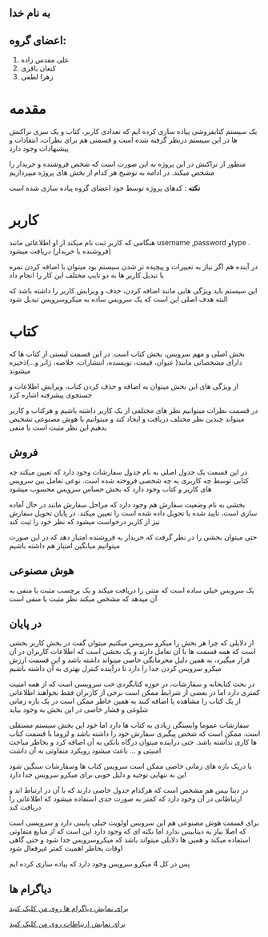 ﻿

## به نام خدا
                                      

## اعضای گروه:

 1. علی مقدس زاده
 2. کنعان باقری
 3. زهرا لطفی



# مقدمه

یک سیستم کتابفروشی پیاده سازی کرده ایم که تعدادی کاربر، کتاب و یک سری تراکنش ها در این سیستم درنظر گرفته شده است و قسمتی هم برای نظرات، انتقادات و پیشنهادات وجود دارد

منظور از تراکنش در این پروژه به این صورت است که شخص فروشنده و خریدار را مشخص میکند. در ادامه به توضیح هر کدام از بخش های پروژه میپردازیم

 **نکته**  : کدهای پروژه توسط خود اعضای گروه پیاده سازی شده است

# کاربر

هنگامی که کاربر ثبت نام میکند از او اطلاعاتی مانند
 username  ,password وtype
. فروشنده یا خریدار) دریافت میشود)

در آینده هم اگر نیاز به تغییرات و پیچیده تر شدن سیستم بود میتوان با اضافه کردن نمره یا تبدیل
 کاربر ها به دو تایپ مختلف این کار را انجام داد

این سیستم باید ویژگی هایی مانند اضافه کردن، حذف و ویرایش کاربر را داشته باشد که البته هدف اصلی این است که یک سرویس ساده به میکروسرویس تبدیل شود


# کتاب

بخش اصلی و مهم سرویس، بخش کتاب است. در این قسمت لیستی از کتاب ها که دارای مشخصاتی مانند( عنوان، قیمت، نویسنده، انتشارات، خلاصه، ژانر و...)ذخیره میشوند

از ویژگی های این بخش میتوان به اضافه و حذف کردن کتاب، ویرایش اطلاعات و جستجوی پیشرفته اشاره کرد

در قسمت نظرات میتوانیم نظر های مختلفی از یک کاربر داشته باشیم و هرکتاب و کاربر میتواند چندین نظر مختلف دریافت و ایجاد کند و میتوانیم با هوش مصنوعی تشخیص بدهیم این نظر مثبت است یا منفی

## فروش

در این قسمت یک جدول اصلی به نام جدول سفارشات وجود دارد که تعیین میکند چه کتابی توسط چه کاربری به چه شخصی فروخته شده است. نوعی تعامل بین سرویس های کاربر و کتاب وجود دارد که بخش حساس سرویس محسوب میشود

بخشی به نام وضعیت سفارش هم وجود دارد که مراحل سفارش مانند در حال آماده سازی است، تایید شده یا تحویل داده شده است را تعیین میکند. در پایان تحویل سفارش نیز از کاربر درخواست میشود که نظر خود را ثبت کند

حتی میتوان بخشی را در نظر گرفت که خریدار به فروشنده امتیاز دهد که در این صورت میتوانیم میانگین امتیاز هم داشته باشیم

## هوش مصنوعی

یک سرویس خیلی ساده است که متنی را دریافت میکند و یک برچسب مثبت یا منفی به آن میدهد که مشخص میکند نظر مثبت یا منفی است

## در پایان

از دلایلی که  چرا هر بخش را میکرو سرویس میکنیم میتوان گفت در بخش کاربر بخشی است که همه قسمت ها با آن تعامل دارند و یک بخشی است که اطلاعات کاربران در آن قرار میگیرد، به همین دلیل محرمانگی خاصی میتواند داشته باشد و این قسمت ارزش میکرو سرویس کردن جدا را دارد تا درآینده کنترل بهتری به آن داشته باشیم

در بحث کتابخانه و سفارشات، در حوزه کتابگردی خب سرویسی است که از همه امنیت کمتری دارد اما در بعضی از شرایط ممکن است برخی از کاربران فقط بخواهند اطلاعاتی از یک کتاب را مشاهده یا  اضافه کنند به همین خاطر ممکن است در یک بازه زمانی شلوغی و فشار خاصی در این بخش به وجود بیاید

سفارشات عموما وابستگی زیادی به کتاب ها دارد اما خود این بخش سیستم مستقلی است. ممکن است که شخص پیگیری سفارش خود را داشته باشد و لزوما با قسمت کتاب ها کاری نداشته باشد. حتی دراینده میتوان درگاه بانکی به آن اضافه کرد و بخاطر مباحث امنیتی و ... باعث میشود رویکرد متفاوتی به آن داشت

یا دریک بازه های زمانی خاصی ممکن است سرویس کتاب ها وسفارشات سنگین شود این به تنهایی توجیه و دلیل خوبی برای میکرو سرویس جدا دارد

در دیتا بیس هم مشخص است که هرکدام جدول خاصی دارند که با آن در ارتباط اند و ارتباطاتی در آن وجود دارد که کمتر به صورت جدی استفاده میشود که اطلاعاتی را دریافت کند

برای قسمت هوش مصنوعی هم این سرویس اولویت خیلی پایینی دارد و سرویسی است که اصلا نیاز به دیتابیس ندارد اما نکته ای که وجود دارد این است که از منابع متفاوتی استفاده میکند و همین ها دلایلی میتواند باشد که میکروسرویس جدا شود و حتی گاهی اوقات بخاطر اهمیت کمتر غیرفعال شود

پس در کل 4 میکرو سرویس وجود دارد که پیاده سازی کرده ایم


## دیاگرام ها

[برای نمایش دیاگرام ها روی من کلیک کنید](https://viewer.diagrams.net/?tags=%7B%7D&highlight=0000ff&edit=_blank&layers=1&nav=1&title=Cloud#R%3Cmxfile%20pages=%223%22%3E%3Cdiagram%20id=%22Yx9fCsJXSSdDCp3vd9yJ%22%20name=%22Access%22%3E3Vtbc9o6EP41PLZjyTfymJCk7Zx0mpnMmZ48ClvBamyLkQWB/Poj2RJYNhACgqh5IdZ6Jdt7%2bbTf2hn4o2LxjaFp9pOmOB9AL10M/OsBhMDzh%2bKPlCwbSQhBI5gwkiqlteCBvGI9U0lnJMWVocgpzTmZmsKEliVOuCFDjNEXU%2b2J5uZVp2iCe4KHBOV96W%2bS8qyRDkNvLf%2bOySTTVwaeOlMgrawEVYZS%2btIS%2bTcDf8Qo5c1RsRjhXBpP26WZd7vl7OrGGC75PhNe/3nx7pfR6HcURPfZ4%2bjp1w3/AtQyFV/qJ8apMIAaUsYzOqElym/W0itGZ2WK5bKeGK117iidCiEQwj%2bY86XyJppxKkQZL3J1Fi8I/09O/xqq0aMxul6otevBsjW4x4wUmGOmZSVny2apONTjx/bJ9Vr1SC/Wt562BJ2xBO8ymYpCxCaY79CLGz1pztYFlG%2b%2bYSoegy2FAsM54mRuxhtSYTtZ6a09Kw6Uc9/haBg0C89RPlOXeiCTUk6TP6hMxa%2bSzKYbg%2bIOjUVyG45EuZzhXyfCitInV3PMOBHZc6lOFCRNm5jBFXlF43o9af8pJSWvHzK8GoTXGz2yM2LllfBisAED1FWMNDMsrmZ98b56ngebuQqe/Ga0t0/U4vfyaVoq9OmpEsHRddrqHg73I4g%2bTcI6lq%2bR7Xytp14yhpYtBRX3/dBRQRn6nhGQej%2b53Vc/2q0fwHCXvjho7thq0MKoDz4YsSRzGWf0PR%2bNMwJmwNA3rK6D0mGciT8NzrhWGAydAJrIN0PyLaDp6vvgDMChr9kCjl8sFU6G3pjSZ124RLmw99VYiKMJryOv0eEMJc%2bknLgMM7FFmPFhB2ag8zDT8%2b9oVnGxLOv5TPCnqTycFfllwmnbPbUr72lFOKHSTWPKxRob/MclDrU9vjXbe/7YavcoMnfgWA1f1nRR79FZiynqWdYrfeA7hNxH4LYB2uti0Tpswz1h2zE%2b10fGv5TP6QexwedgAI5kcBo5g056nhACA4fy9ahKy7WMdYPRrVqZugPq7y60uvpB/Ib%2b8Dh93w/PUMh5fbhSDHBzCafKuwKVaIILGSIOQ5jurVmo4YLYbEgdSRTNu1FrRvHZsC38LNjWYZHgw8HNTRbZAbcTgcmGXnYzbRcpTDKcPNcGmYqYqlzGk9AenoTxRWATUE6PGXCjc/8iQgiCzobvfTQjHB6AwkfhLnwHCTwUYs1tIkVVVg92OvFN9I32RF%2b3yKB%2byd5uoyi0m1WYOY11%2btYtYB0Mh2ah4zzWgYsDMjOZsfkq1K2VR2DfLH1XN/3Maampkyt52W9vNlknb2BO8IvTmXlhKzNlYyYaup6L/XeUd2TMkAqDto/slgt%2b3OHjoF8uALChXghPVS/EPUv8W9XvU35uZ%2bN2bQI7JRS4%2bGibrL7i%2bhCkfgeNNRB3BdvAAO0T9uaGeyL1aXpz/c8jwOZm12qJ5kbVLPugoi/XyqVbUqb1O0nFVp3dAHTIW9oA9H5i50srvTLosFtornBCmnrIl5NnJ1XvzHsDPEyCdXpIcIxT9XdBzal0P2JLn2nbC2yHMtvmN5TA63zc5DzrgvCA1LXYlYYH8K5jEvn0qesa7%2br3EDXvSmgh61eXiZcOTyvZ6fvDyMhO9z897DezHjKRY/JZI1TIfm3zKyT1x2B9X9olI2HoGkED/beplz/qjYnNiUjo8xLWAJ7OHmK4/g%2bZJsDW/2fk3/wP%3C/diagram%3E%3Cdiagram%20id=%22yZX1ylmdUqg1LlmkzajN%22%20name=%22DB%22%3E7VrZdto6FP0aHpMlj%2bBHhjTpvUmbFZJS%2bnKXihXbjW1RIQLk6ytheR6YYux03QdY1rF0kPbZ2jrHpqMMvfU1gXP7DpvI7cjAIo7ZUUYdWZbYhxnm0EIpA%2b8xdt5CIxDWpWOiRaojxdilzjxtnGHfRzOaskFC8Crd7Rm7%2bWmMZ9BFOevEMakdWHsaiO03yLHs8IckIO54MOwsDAsbmniVMClXHWVIMKbBlbceIpcjE%2bIy/o7RbKn3bic3BtK/9e%2bN%2b/uLwNmnQ4ZESyDIp0e71mz/CfeV4T%2bP18tfT9rvm8nqKnT9Ct2lwEuslW5CAC2Cl3PRDRGK1kVRgj/D7mDPyUoRgoxXCHuIkg0bF3rXhZ9N0O6K5ioOoWYIm50MnyqMULDEilzH0LALgc4BSMm7kWJeGIlZY7CyHYrGczjjd1Zs1zCbTT32gyOJXT47rjvELias7WOfjygFOAlkeQjzQDaHlJJD6tb5SaDwnASMrZWmkYGuY/nsesbWjBg8A46Iw3ZzX9zwHNPkwwcELZw3QTvA2nPs%2bHS7FG3Q0Ubc15LiRSA/3PWCEvyC6oZ9nUF3kxa/ZFQKgiLXFRPQ1n3eTeOkgnNu9JcJ%2bGFhCt9Gn8EX4D48Tv/rX8h7YNXMTgfFUDYIVf74GNuYkYj9oA49jkXwzSxfiYnI4q%2bSgJJ4hF7knRJQFK33kAD0OPT16wvvm0fkyfppLBvSsLUSoIE0TpEwJoCKzv8Ur0FdUO2RFdWuAOUxrFSAMyOVz4qeFmzTyuAO%2biyz9vhyPuiWPyQAwouqXMpAlgxdl4CkG6qRInb3UlJZ4dENv5UczSWpJkEoVG%2bpm2e1yWon0cSE2tjCPnSvYuuAKYRvIlPAH/e5xUz3A8h/IUo3ou7j0UjHGq0d%2bp0Pv9REayqc8evROtnYhA2frTcxiDenoT/eiIdtW/E4s88rxjjyzPLJ4TBt75twYW/XIkWk4AiUUqKqOlvgJZmhin5iq1BILFTlTy2mGEEupM5renJFnNgOZcuGm0QHsU9iz/fcEDNXz%2bSrspIpJrP9lcr%2b7CKYQczOaCknELbXHsJKRxEW7CBsipC72NsAYQvDopxI2NNEzGiUE0kJi/hRzImDYpsgUPcgBrWFFCUHZb0qpmVSbgVUq1i2v7pD9dSeVtX/ZNWrQjyXYmVYvyMNzaVYM5fxTmRS8fG3Iyc6Jr03MidFL5/eR/lpMu%2bprWqVlI8iGZEKSCkJiM%2bUI/OeukVC2VMkSphzppNDbZIG0kE0aF04a8lc9w1n1SQTMjnA%2bOVkmaxLFtXs0yH5jLJYHr0UgA/o1UGr1kKo9RqEsFhStP9PlneTovK0co%2bTRW70ZNE/zskSlhl/Jw3OVZoCd8rwUZ4//54ifWkt/717eQgn2YanFdWP146tTA96FtcAJcrzhFML03xlqJdUOaGLYF5iVIZY7/BoLP9yp%2bR9W1sOb1XKlN4Fb33OfHjnILxGPkGtRTB6T9aa9Cf/pGJMIW0xgmrbOJgvYobYK3yJ1hYMta52NgxZM/63XaCc8R8Slas/%3C/diagram%3E%3Cdiagram%20name=%22API%22%20id=%226524lpE4w6_BnwlkG1Lg%22%3E7VzbcqM4EP2aPCaFJMD40XEys1M1U5sa7%2b5s9k02iq0JRh4h3/L1K0AyCLCd%2bAIOmYe4rKbVgdPqo%2b5GyRXqT1efOZ5NvjGfBFfQGnPqX6G7KwiB/JGCGR4TQxBrDOiLFlpKOqc%2biQxFwVgg6MwUjlgYkpEwZJhztjTVnlhQvo3BCAekJP1BfTFJpZ5jZfI/CB1P9C8ClroyxVpZCaIJ9tkyJ0L3V6jPGRPpt%2bmqT4IYGY0Loy%2brLw/jl8WvrjeYz4aPiyW%2bTo19esuUzSNwEorTmobq0cRa40V8CZ8aMi4mbMxCHNxn0lvO5qFPYquWHGU6XxmbSSGQwp9EiLVyPZ4LJkUTMQ3UVbKi4t94%2bo2jRo/G6G6lbCeDdW7wQDidEkG4loWCr3Om4uFj/lpmKhlpW%2blTx49aWCR7EFZ6EZvzEdmh56l1jfmYKHu99TeM8PU///3s/fUcrmxXXKMUfuWuz4TJR%2bNrOY%2bTAAu6MG8Oq3U/3uhlzpZflL/f4HuU2l3gYK5%2b04COw3hW/IFDX34qyXxWuU6%2b4qGkAsO3OIhnoLuRBDJ20%2b2CcEFlOPbUhSn1/XQZkYi%2b4GFiL/bJjNFQJM/o3F45dxsvxQbIqooa1OQsQvf6bwveyvq1dWNZlgqJdSpTIL3aI8r4Q/wwORX29BTJlVB02eYeDvei/TuCm4xg98gITqb2OMfrnIIKhfJyUgvVQZaxSPWe9em1%2bu5ufRuho/Rh19CXX9InPOnCd8r0RTAfTdrBVPZOppJEBTwTc72yL5ep3N9M1SRTdZpgKrfIJHuYqqiPQA1M0ikxyZ/cl36H1pCxZ50LuYFE93Yoxe5YJIsx1REcj55pOG4H72zZzzLeQbDAO/DSeccrubc/j4Q0y0sukyXeLP46nwa9kWB57ySefGARFZTFXhoyIW1UuE/EzJR3%2bFYnvY4CtjrDdc1dvaOGy6zM1fv%2bJFfh6lknrye6F8TvR7C7we0Z1TfE7sB5Jb1b1WulnlJS93Y%2bUi3Z3RmcspaENjiyetQUaxdC9nxcCUClc95hkvZOw9hpIkvb9GbVgtP14rYsrahvd/boe8fpI%2bScPwsEsMxhqqCsTgBVcjjFIR6TabxOWsFrYHfWYd3YHbNFdmThad62sul2amM81BbGM8tS8F4Yz2uC8VxkruEC452JYewKhkmm7aozRxMyek4AmcmFFrWEZNAeknE6XfuULFMDkVQ1JIPgvVeZwC7kBlbDZSY4pI94FEXDN5SWB7KxuaH4OJokA1ADUeuY3UvU4Njc9Di3l7t0fcWM84jwtvDivv4bdDwzUzpN9qWbejXQpHdA%2bI7mfLEJiJOlW%2bCgUN7X77/M4IVbWL6m4O2WgjcNzfgGFpQs2xK%2bW5LZXFPI9S49kYHlZt5XOuRYrYO8k2rIP1Cn0AsA5fwDgIoExDlXAqIfLIePztqfWOKjDCH315zpC9dRQk89qQCs2Sq7qDP9v6PkhdK3XEMhNStvM7Wc6jXhBlhIA0G3cTfAJjeSN1Ttxoaw2VWAsac03qCEr32NDLb0vY9MQBxQ3fLbmEhvTM06A%2bmVT8N9oqGfvNdV5XkbNqg0aHZvUHqzPs0JOG0ZmOW8jt4atrNDTsjVXi%2b%2bkQ4MTjGLx8thikZfScJyO0bXi7ots6Xftu1wwPsM%2bN0HyWTAA6twkuw0FeUm7grn02oI%2bIYPmsEDasxjwv9iAn7b5lJTwJcbRLrGHLFpnE63pMiEu3tEMqQR8tzK4LvgorN8SmswkaEXo%2bLiadzsTj%2blJDmdV3ZmDVWQ41xcMVrurPS%2bJHscX1AZ1hdQsduwRpC2n40yMPpOoorX9UFAZ1Ec1ssJFWQwwwkvLjkuvGvZ/CVYHPJPNAj6LIhf40gjyHeI59uxkuDsmeSueHCIXPecNbplAg8rXtXYThl3dC7c4QfBvQNvHDOFqjiLWSvy5eS3lcijQlcKVVBNrbi7HwN3u9CtgRXdwFpxL%2bd%2brcTdvTTcy1nbh8AdOQ3jXnHg%2bvP3h/55gCdAQt%2bpAr7rdhCuk%2bAbT2kqTvm0EvhyTrPBtDHoy6VOK6G3HRP4xpOaihee7QTeMhuhdtNkA8sFVDuBL/wlm30%2bqpHD7D%2b2pM2r7J/aoPv/AQ==%3C/diagram%3E%3C/mxfile%3E)

[برای نمایش ارتباطات روی من کلیک کنید](https://ibb.co/WxszynM)

